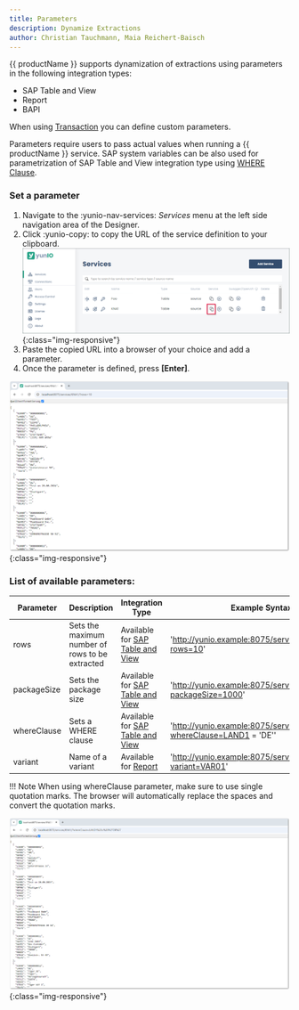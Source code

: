 ```yaml
---
title: Parameters
description: Dynamize Extractions
author: Christian Tauchmann, Maia Reichert-Baisch
---
```


{{ productName }} supports dynamization of extractions using parameters in the following integration types:
- SAP Table and View
- Report
- BAPI

When using [Transaction](../transactions/#parameterize-transactions) you can define custom parameters. 

Parameters require users to pass actual values when running a {{ productName }} service.
SAP system variables can be also used for parametrization of SAP Table and View integration type using [WHERE Clause](../tables-and-views/where-clause/#sap-system-fields).

### Set a parameter

1. Navigate to the  :yunio-nav-services: *Services* menu at the left side navigation area of the Designer.
2. Click :yunio-copy: to copy the URL of the service definition to your clipboard. <br>
    ![yunIO-service](../assets/images/yunio/documentation/yunio-services-copy.png){:class="img-responsive"}
3. Paste the copied URL into a browser of your choice and add a parameter.
4. Once the parameter is defined, press **[Enter]**.

![yunIO-rows](../assets/images/yunio/documentation/parameter-rows.png){:class="img-responsive"}


### List of available parameters:

Parameter  | Description | Integration Type | Example Syntax
------------ | ------------- | ------------- |--------- 
rows | Sets the maximum number of rows to be extracted | Available for [SAP Table and View](../tables-and-views/settings/#row-limit) | 'http://yunio.example:8075/services/KNA1/?rows=10'
packageSize | Sets the package size | Available for [SAP Table and View](../tables-and-views/settings/#rows-per-package)  | 'http://yunio.example:8075/services/KNA1/?packageSize=1000'
whereClause | Sets a WHERE clause | Available for [SAP Table and View](../tables-and-views/where-clause/) | 'http://yunio.example:8075/services/KNA1/?whereClause=LAND1 = 'DE''
variant | Name of a variant | Available for [Report](../reports/settings/#variant) | 'http://yunio.example:8075/services/RLT10010/?variant=VAR01'


!!! Note
    When using whereClause parameter, make sure to use single quotation marks. The browser will automatically replace the spaces and convert the quotation marks.


![yunIO-where](../assets/images/yunio/documentation/parameters-where.png){:class="img-responsive"}